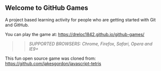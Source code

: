 ## Welcome to GitHub Games

A project based learning activity for people who are getting started with Git and GitHub.

You can play the game at: https://dreloc1842.github.io/github-games/

>> _*SUPPORTED BROWSERS*: Chrome, Firefox, Safari, Opera and IE9+_

This fun open source game was cloned from: https://github.com/jakesgordon/javascript-tetris

